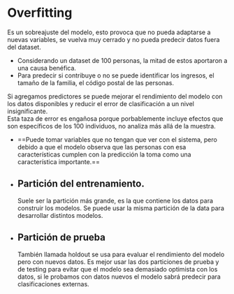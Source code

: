 # Overfitting
Es un sobreajuste del modelo, esto provoca que no pueda adaptarse a nuevas variables, se vuelva muy cerrado y no pueda predecir datos fuera del dataset.
- Considerando un dataset de 100 personas, la mitad de estos aportaron a una causa benéfica.
- Para predecir si contribuye o no se puede identificar los ingresos, el tamaño de la familia, el código postal de las personas.
<div class="noteBox">Si agregamos predictores se puede mejorar el rendimiento del modelo con los datos disponibles y reducir el error de clasificación a un nivel insignificante.</div>

<div class="row">
<div class="card">Esta taza de error es engañosa porque porbablemente incluye efectos que son específicos de los 100 individuos, no analiza más allá de la muestra.</div>
</div>

- ==Puede tomar variables que no tengan que ver con el sistema, pero debido a que el modelo observa que las personas con esa características cumplen con la predicción la toma como una característica importante.==
- ## Partición del entrenamiento.
	Suele ser la partición más grande, es la que contiene los datos para construir los modelos.
	Se puede usar la misma partición de la data para desarrollar distintos modelos.
- ## Partición de prueba
	También llamada holdout se usa para evaluar el rendimiento del modelo pero con nuevos datos.
Es mejor usar las dos particiones de prueba y de testing para evitar que el modelo sea demasiado optimista con los datos, si le probamos con datos nuevos el modelo sabrá predecir para clasificaciones externas.
